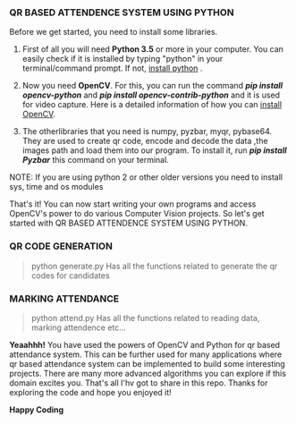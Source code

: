 ### QR BASED ATTENDENCE SYSTEM USING PYTHON

Before we get started, you need to install some libraries. 

1. First of all you will need **Python 3.5** or more in your computer. You can easily check if it is installed by typing "python" in your terminal/command prompt. If not, [install python](https://www.python.org/downloads/) .

2. Now you need **OpenCV**. For this, you can run the command ***pip install opencv-python*** and ***pip install opencv-contrib-python*** and it is used for video capture. Here is a detailed information of how you can [install OpenCV](https://pypi.org/project/opencv-python/).

3. The otherlibraries that you need is numpy, pyzbar, myqr, pybase64. They are used to create qr code, encode and decode the data ,the images path and load them into our program. To install it, run ***pip install Pyzbar*** this command on your terminal.

NOTE: If you are using python 2 or other older versions you need to install sys, time and os modules

That's it! You can now start writing your own programs and access OpenCV's power to do various Computer Vision projects. So let's get started with QR BASED ATTENDENCE SYSTEM USING PYTHON.

### QR CODE GENERATION

> python generate.py
Has all the functions related to generate the qr codes for candidates

### MARKING ATTENDANCE

> python attend.py
Has all the functions related to reading data, marking attendence etc...


**Yeaahhh!** You have used the powers of OpenCV and Python for qr based attendance system. This can be further used for many applications where qr based attendance system can be implemented to build some interesting projects. There are many more advanced algorithms you can explore if this domain excites you. That's all I'hv got to share in this repo. Thanks for exploring the code and hope you enjoyed it!

**Happy Coding**
